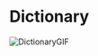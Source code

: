 # Dictionary

![DictionaryGIF](https://user-images.githubusercontent.com/56040640/107961801-62691f00-6fcc-11eb-9e8a-c77c3eb34cb3.gif)

